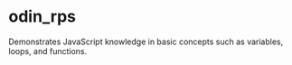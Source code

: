# odin_rps
Demonstrates JavaScript knowledge in basic concepts such as variables, loops, and functions.
